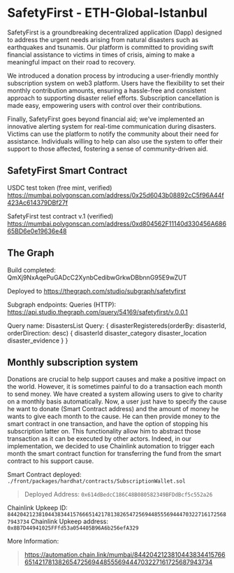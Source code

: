 # SafetyFirst - ETH-Global-Istanbul

SafetyFirst is a groundbreaking decentralized application (Dapp) designed to address the urgent needs arising from natural disasters such as earthquakes and tsunamis. Our platform is committed to providing swift financial assistance to victims in times of crisis, aiming to make a meaningful impact on their road to recovery.

We introduced a donation process by introducing a user-friendly monthly subscription system on web3 platform. Users have the flexibility to set their monthly contribution amounts, ensuring a hassle-free and consistent approach to supporting disaster relief efforts. Subscription cancellation is made easy, empowering users with control over their contributions.

Finally, SafetyFirst goes beyond financial aid; we've implemented an innovative alerting system for real-time communication during disasters. Victims can use the platform to notify the community about their need for assistance. Individuals willing to help can also use the system to offer their support to those affected, fostering a sense of community-driven aid.


## SafetyFirst Smart Contract

USDC test token (free mint, verified)
https://mumbai.polygonscan.com/address/0x25d6043b08892cC5f96A44f423Ac614379DBf27f

SafetyFirst test contract v.1 (verified)
https://mumbai.polygonscan.com/address/0xd804562F11140d330456A68665BD6e0e19636e48

## The Graph
Build completed: QmXj9NxAqePuGADcC2XynbCedibwGrkwDBbnnG95E9wZUT

Deployed to https://thegraph.com/studio/subgraph/safetyfirst

Subgraph endpoints:
Queries (HTTP): https://api.studio.thegraph.com/query/54169/safetyfirst/v.0.0.1

Query name: DisastersList
Query:
{
  disasterRegistereds(orderBy: disasterId, orderDirection: desc) {
    disasterId
    disaster_category
    disaster_location
    disaster_evidence
  }
}

## Monthly subscription system 

Donations are crucial to help support causes and make a positive impact on the world. However, it is sometimes painful to do a transaction each month to send money. We have created a system allowing users to give to charity on a monthly basis automatically. Now, a user just have to specify the cause he want to donate (Smart Contract address) and the amount of money he wants to give each month to the cause. He can then provide money to the smart contract in one transaction, and have the option of stopping his subscription latter on. This functionality allow him to abstract those transaction as it can be executed by other actors. Indeed, in our implementation, we decided to use Chainlink automation to trigger each month the smart contract function for transferring the fund from the smart contract to his support cause.

Smart Contract deployed: `./front/packages/hardhat/contracts/SubscriptionWallet.sol`
> Deployed Address: `0x614dBedcC186C48B080582349BFDdBcf5c552a26`

Chainlink Upkeep ID: `84420421238104438344157666514217813826547256944855569444703227161725687943734`
Chainlink Upkeep address: `0x8B7D44941025FFfd53a054405B96A6b256efA329`

More Information:
> https://automation.chain.link/mumbai/84420421238104438344157666514217813826547256944855569444703227161725687943734

